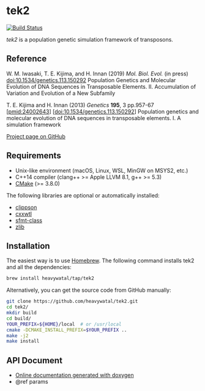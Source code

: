 # tek2

[![Build Status](https://travis-ci.com/heavywatal/tek2.svg?branch=master)](https://travis-ci.com/heavywatal/tek2)

*tek2* is a population genetic simulation framework of transposons.


## Reference

W. M. Iwasaki, T. E. Kijima, and H. Innan
(2019) *Mol. Biol. Evol.* (in press)
[doi:10.1534/genetics.113.150292](https://doi.org/10.1093/molbev/msz220)
Population Genetics and Molecular Evolution of DNA Sequences in Transposable Elements. II. Accumulation of Variation and Evolution of a New Subfamily

T. E. Kijima and H. Innan
(2013) *Genetics* **195**, 3 pp.957-67
[[pmid:24002643](http://www.ncbi.nlm.nih.gov/pubmed/24002643)]
[[doi:10.1534/genetics.113.150292](http://dx.doi.org/10.1534/genetics.113.150292)]
Population genetics and molecular evolution of DNA sequences in transposable elements. I. A simulation framework

[Project page on GitHub](https://github.com/heavywatal/tek2)


## Requirements

- Unix-like environment (macOS, Linux, WSL, MinGW on MSYS2, etc.)
- C++14 compiler (clang++ >= Apple LLVM 8.1, g++ >= 5.3)
- [CMake](https://cmake.org/) (>= 3.8.0)

The following libraries are optional or automatically installed:

- [clippson](https://github.com/heavywatal/clippson)
- [cxxwtl](https://github.com/heavywatal/cxxwtl)
- [sfmt-class](https://github.com/heavywatal/sfmt-class)
- [zlib](https://zlib.net)


## Installation

The easiest way is to use [Homebrew](https://brew.sh/).
The following command installs tek2 and all the dependencies:
```sh
brew install heavywatal/tap/tek2
```

Alternatively, you can get the source code from GitHub manually:
```sh
git clone https://github.com/heavywatal/tek2.git
cd tek2/
mkdir build
cd build/
YOUR_PREFIX=${HOME}/local  # or /usr/local
cmake -DCMAKE_INSTALL_PREFIX=$YOUR_PREFIX ..
make -j2
make install
```


## API Document

- [Online documentation generated with doxygen](https://heavywatal.github.io/tek2/)
- @ref params
